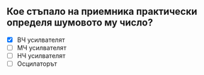 ## Кое стъпало на приемника практически определя шумовото му число?

<!-- Верният отговор е отбелязан с [X] -->

- [X] ВЧ усилвателят
- [ ] МЧ усилвателят
- [ ] НЧ усилвателят
- [ ] Осцилаторът
